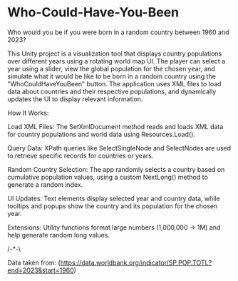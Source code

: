 # Who-Could-Have-You-Been
Who would you be if you were born in a random country between 1960 and 2023?

This Unity project is a visualization tool that displays country populations over different years using a rotating world map UI. The player can select a year using a slider, view the global population for the chosen year, and simulate what it would be like to be born in a random country using the "WhoCouldHaveYouBeen" button. The application uses XML files to load data about countries and their respective populations, and dynamically updates the UI to display relevant information.

How It Works:

Load XML Files:
The SetXmlDocument method reads and loads XML data for country populations and world data using Resources.Load<TextAsset>().

Query Data:
XPath queries like SelectSingleNode and SelectNodes are used to retrieve specific records for countries or years.

Random Country Selection:
The app randomly selects a country based on cumulative population values, using a custom NextLong() method to generate a random index.

UI Updates:
Text elements display selected year and country data, while tooltips and popups show the country and its population for the chosen year.

Extensions:
Utility functions format large numbers (1,000,000 -> 1M) and help generate random long values.

/-*-\

Data taken from: (https://data.worldbank.org/indicator/SP.POP.TOTL?end=2023&start=1960)
